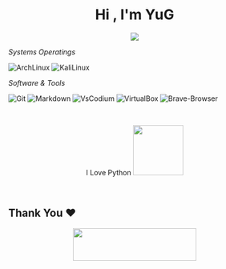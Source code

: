 <h1 align="center">Hi , I'm YuG</h1>

<p align="center">
  <a href="https://github.com/1sYuG/readme-typing-svg"><img src="https://readme-typing-svg.herokuapp.com?font=Time+New+Roman&color=%23C8BE25&size=25&center=true&vCenter=true&width=600&height=100&lines=+Enthusiastic+Open+Source;Linux+Lover"></a>
</p>

*Systems Operatings*

![ArchLinux](https://img.shields.io/badge/Arch-1062D1?style=flat-square&logo=ArchLinux&logoColor=white)
![KaliLinux](https://img.shields.io/badge/Kali-Purple-5410D1?style=flat-square&logo=KaliLinux&logoColor=white)


 
*Software & Tools*

![Git](https://img.shields.io/badge/Git-F05032?style=flat-square&logo=Git&logoColor=white)
![Markdown](https://img.shields.io/badge/Markdown-000000?style=flat-square&logo=Markdown&logoColor=white)
![VsCodium](https://img.shields.io/badge/VsCodium-007ACC?style=flat-square&logo=VsCodium&logoColor=white)
![VirtualBox](https://img.shields.io/badge/VirtualBox-007ACC?style=flat-square&logo=VirtualBox&logoColor=white)
![Brave-Browser](https://img.shields.io/badge/Brave-F05032?style=flat-square&logo=Brave&logoColor=white)

<br>
<p align="center"> 
  I Love Python <img src="https://i.giphy.com/media/LMt9638dO8dftAjtco/200.webp" width="100"> 
</p>
<br>


  <h2 align='left'>Thank You ❤</h2>
<p align="center">
  <img src="https://media.giphy.com/media/jpVnC65DmYeyRL4LHS/giphy.gif" width="70%" height="65px">
</p>	
 
<br>

